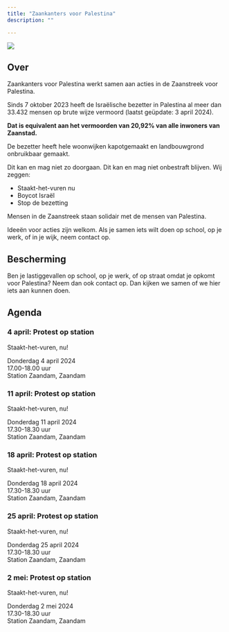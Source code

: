 ```yaml
---
title: "Zaankanters voor Palestina"
description: ""

---
```


![](/img/zaankanters-voor-palestina.jpg)

## Over

Zaankanters voor Palestina werkt samen aan acties in de Zaanstreek voor Palestina.

Sinds 7 oktober 2023 heeft de Israëlische bezetter in Palestina al meer dan 33.432 mensen op brute wijze vermoord (laatst geüpdate: 3 april 2024). 

**Dat is equivalent aan het vermoorden van 20,92% van alle inwoners van Zaanstad.**

<!-- 159.806 inwoners Zaanstad op 31 januari 2023 -->

De bezetter heeft hele woonwijken kapotgemaakt en landbouwgrond onbruikbaar gemaakt.

Dit kan en mag niet zo doorgaan. Dit kan en mag niet onbestraft blijven. Wij zeggen:

- Staakt-het-vuren nu
- Boycot Israël
- Stop de bezetting

Mensen in de Zaanstreek staan solidair met de mensen van Palestina. 

Ideeën voor acties zijn welkom. Als je samen iets wilt doen op school, op je werk, of in je wijk, neem contact op.

## Bescherming

Ben je lastiggevallen op school, op je werk, of op straat omdat je opkomt voor Palestina? Neem dan ook contact op. Dan kijken we samen of we hier iets aan kunnen doen.

## Agenda

<!-- ### 25 jan: Zitprotest voor een staakt-het-vuren
Donderdag 25 januari 2024  
18.00 uur  
Station Zaandam, Zaandam  

### 1 feb: Zitprotest voor een staakt-het-vuren
Donderdag 1 februari 2024  
18.00 uur  
Station Zaandam, Zaandam 

### 8 feb: Zitprotest voor een staakt-het-vuren
Donderdag 8 februari 2024  
18.00 uur  
Station Zaandam, Zaandam  

### 15 feb: Protest op station

Geluidsprotest voor een staakt-het-vuren, nu!  
Donderdag 15 februari 2024  
18.00 uur  
Station Zaandam, Zaandam 

### 22 feb: Protest op station

Geluidsprotest voor een staakt-het-vuren, nu!  
Donderdag 22 februari 2024  
18.00 uur  
Station Zaandam, Zaandam 

### 26 feb: Herdenking februaristaking

![Flyer voor de herdenking van de februaristaking 2024, met daarop de tekst: "Herdenk de februaristaking. Verzet! Tegen genocide. Toen in Nederland, nu in Palestina. 26 februari, 9.30 's ochtends, Wilhelminabrug Zaandam"](/img/februaristaking.jpg)

Maandag 26 februari 2024  
9.30 uur 's ochtends  
Wilhelminabrug, Zaandam 

In 1941 staakten tienduizenden arbeiders in Zaandam. Dit was hun verzet tegen de vervolging van Joodse medeburgers. Die werden door de bezetter opgejaagd en vermoord.

Israël pleegt op dit moment volkerenmoord. Palestijnse burgers worden door de Israëlische bezetter opgejaagd en vermoord.

De februaristakers kwamen in opstand. Dat was juist. 

Nu is het onze beurt om het juiste te doen. Eis de bevrijding van Palestina!

Herdenk samen de februaristaking. Neem een bloem mee.

### 29 feb: Protest op station

Geluidsprotest voor een staakt-het-vuren, nu!  
Donderdag 29 februari 2024  
18.00 uur  
Station Zaandam, Zaandam 

### 7 maart: Protest op station

Geluidsprotest voor een staakt-het-vuren, nu!  
Donderdag 7 maart 2024  
18.00 uur  
Station Zaandam, Zaandam  

### 14 maart: Protest op station

Staakt-het-vuren, nu!  

Donderdag 14 maart 2024  
17.00-18.00 uur  
Station Zaandam, Zaandam 

### 21 maart: Protest op station

Staakt-het-vuren, nu!  

Donderdag 21 maart 2024  
17.00-18.00 uur  
Station Zaandam, Zaandam 

### 28 maart: Protest op station

Staakt-het-vuren, nu!  

Donderdag 28 maart 2024  
17.00-18.00 uur  
Station Zaandam, Zaandam -->

### 4 april: Protest op station

Staakt-het-vuren, nu!  

Donderdag 4 april 2024  
17.00-18.00 uur  
Station Zaandam, Zaandam 

### 11 april: Protest op station

Staakt-het-vuren, nu!  

Donderdag 11 april 2024  
17.30-18.30 uur  
Station Zaandam, Zaandam 

### 18 april: Protest op station

Staakt-het-vuren, nu!  

Donderdag 18 april 2024  
17.30-18.30 uur  
Station Zaandam, Zaandam 

### 25 april: Protest op station

Staakt-het-vuren, nu!  

Donderdag 25 april 2024  
17.30-18.30 uur  
Station Zaandam, Zaandam 

### 2 mei: Protest op station

Staakt-het-vuren, nu!  

Donderdag 2 mei 2024  
17.30-18.30 uur  
Station Zaandam, Zaandam 